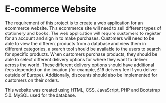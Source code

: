 # E-commerce Website

The requirement of this project is to create a web application for an ecommerce website. This ecommerce site will need to sell different types of stationery and books. The web application will require customers to register for an account and sign in to make purchases. Customers will need to be able to view the different products from a database and view them in different categories, a search tool should be available to the users to search for specific products. When customers purchase products, they should be able to select different delivery options for where they want to deliver across the world. These different delivery options should have additional fees depended on the location (for example, £15 delivery fee if you deliver outside of Europe). Additionally, discounts should also be implemented for customers on their orders.

This website was created using HTML, CSS, JavaScript, PHP and Bootstrap 5.0. MySQL used for the database.
